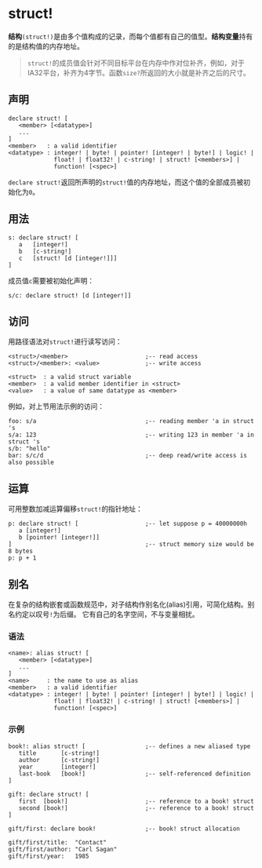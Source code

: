 # struct!

**结构**`(struct!)`是由多个值构成的记录，而每个值都有自己的值型。**结构变量**持有的是结构值的内存地址。

>`struct!`的成员值会针对不同目标平台在内存中作对位补齐，例如，对于IA32平台，补齐为4字节。函数`size?`所返回的大小就是补齐之后的尺寸。

## 声明

```
declare struct! [
   <member> [<datatype>]
   ...
]
<member>   : a valid identifier
<datatype> : integer! | byte! | pointer! [integer! | byte!] | logic! |
             float! | float32! | c-string! | struct! [<members>] |
             function! [<spec>]
```

`declare struct!`返回所声明的`struct!`值的内存地址，而这个值的全部成员被初始化为`0`。

## 用法

```
s: declare struct! [
   a   [integer!]
   b   [c-string!]
   c   [struct! [d [integer!]]]
]
```
成员值`c`需要被初始化声明：
```
s/c: declare struct! [d [integer!]]
```

## 访问

用路径语法对`struct!`进行读写访问：
```
<struct>/<member>                      ;-- read access
<struct>/<member>: <value>             ;-- write access

<struct>  : a valid struct variable
<member>  : a valid member identifier in <struct>
<value>   : a value of same datatype as <member>
```

例如，对上节用法示例的访问：

```
foo: s/a                               ;-- reading member 'a in struct 's
s/a: 123                               ;-- writing 123 in member 'a in struct 's
s/b: "hello"
bar: s/c/d                             ;-- deep read/write access is also possible
```
## 运算

可用整数加减运算偏移`struct!`的指针地址：

```
p: declare struct! [                   ;-- let suppose p = 40000000h
   a [integer!]
   b [pointer! [integer!]]
]                                      ;-- struct memory size would be 8 bytes
p: p + 1 
```

## 别名

在复杂的结构嵌套或函数规范中，对子结构作别名化(alias)引用，可简化结构。别名约定以叹号`!`为后缀。
它有自己的名字空间，不与变量相扰。

### 语法

```
<name>: alias struct! [
   <member> [<datatype>]
   ...
]
<name>     : the name to use as alias
<member>   : a valid identifier
<datatype> : integer! | byte! | pointer! [integer! | byte!] | logic! |
             float! | float32! | c-string! | struct! [<members>] |
             function! [<spec>]
```


### 示例

```
book!: alias struct! [                 ;-- defines a new aliased type
   title       [c-string!]
   author      [c-string!]
   year        [integer!]
   last-book   [book!]                 ;-- self-referenced definition
]

gift: declare struct! [
   first  [book!]                      ;-- reference to a book! struct
   second [book!]                      ;-- reference to a book! struct
]

gift/first: declare book!              ;-- book! struct allocation

gift/first/title:  "Contact"
gift/first/author: "Carl Sagan"
gift/first/year:   1985
```


